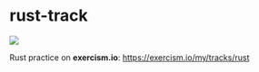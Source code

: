 # rust-track

[![](https://github.com/GarfieldZHU/rust-track/workflows/rust-track/badge.svg)](https://github.com/GarfieldZHU/rust-track/actions?query=workflow%3Arust-track)

Rust practice on **exercism.io**: https://exercism.io/my/tracks/rust
